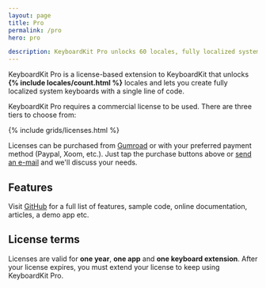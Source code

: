 ```yaml
---
layout: page
title: Pro
permalink: /pro
hero: pro

description: KeyboardKit Pro unlocks 60 locales, fully localized system keyboards, emoji skintones, local and remote autocomplete, full document proxy utils etc.
---
```



KeyboardKit Pro is a license-based extension to KeyboardKit that unlocks **{% include locales/count.html %}** locales and lets you create fully localized system keyboards with a single line of code.

KeyboardKit Pro requires a commercial license to be used. There are three tiers to choose from:

{% include grids/licenses.html %}

Licenses can be purchased from [Gumroad]({{site.gumroad_url}}) or with your preferred payment method (Paypal, Xoom, etc.). Just tap the purchase buttons above or [send an e-mail](mailto:{{site.email}}?subject=KeyboardKit%20Pro%20License) and we'll discuss your needs.


## Features

Visit [GitHub]({{site.github_url_pro}}) for a full list of features, sample code, online documentation, articles, a demo app etc.


## License terms

Licenses are valid for **one year**, **one app** and **one keyboard extension**. After your license expires, you must extend your license to keep using KeyboardKit Pro.